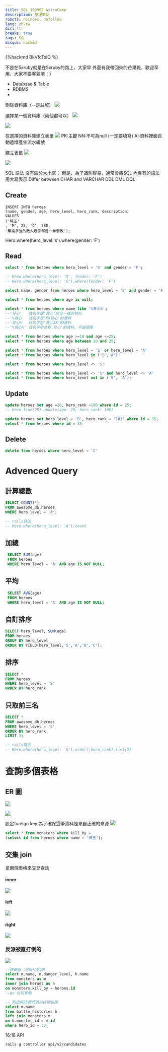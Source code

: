 ```yaml
---
title: SQL 190902 AstroCamp
description: 整理筆記
robots: noindex, nofollow
lang: zh-tw
dir: ltr
breaks: true
tags: SQL 
disqus: hackmd
---
```

{%hackmd BkVfcTxlQ %}

不是在5xruby就是在5xruby的路上，大家早
外面有我帶回來的芒果乾，歡迎享用，大家不要客氣唷：）

- Database & Table
- RDBMS
- 

刪除資料庫（--是註解）
![](https://i.imgur.com/yE4dwuZ.png)

選擇某一個資料庫（兩個都可以）
![](https://i.imgur.com/SfqeHwl.png)

![](https://i.imgur.com/uz8Im7W.png)

在選擇的資料庫建立表單
![](https://i.imgur.com/GaEhX32.png)
PK:主鍵
NN:不可為null (一定要填寫)
AI:資料裡面自動遞增產生流水編號

建立表單
![](https://i.imgur.com/tgffgaS.png)

![](https://i.imgur.com/0SagPbH.png)


SQL 語法 沒有區分大小寫；
但是，為了識別容易，通常會將SQL 內專有的語法 用大寫表示
Differ between CHAR and VARCHAR
DDL DML DQL
## Create
```
INSERT INTO heroes
(name, gender, age, hero_level, hero_rank, description)
VALUES
('埼⽟'
, 'M', 25, 'C', 388,
'無論多強的敵⼈幾乎都是⼀拳擊敗');
```
Hero.where(hero_level:'s').where(gender: 'F')

## Read
```sql
select * from heroes where hero_level = 'S' and gender = 'F';

-- Hero.where(hero_level: 'S', fender: 'F')
-- Hero.where(hero_level: 'S').where(fender: 'F')
```

```sql
select name, gender from heroes where hero_level = 'S' and gender = 'F';
```
```sql
select * from heroes where age is null;
```
```sql
select * from heroes where name like '%背心%';
--'背心'   找名字跟'背心'完全一樣的資料
--'%背心'  找名字是'XX背心'的資料
--'背心%'  找名字是'背心XX'的資料
--'%背心%' 找名字中含有'背心'的資料，不論頭尾
```

```sql
select * from heroes where age >=10 and age <=25;
select * from heroes where age between 10 and 25;
```

```sql
select * from heroes where hero_level = 'S' or hero_level = 'A'
select * from heroes where hero_level in ('S','A')
```
```sql
select * from heroes where hero_level <> 'S'
```
```sql
select * from heroes where hero_level <> 'S' and hero_level <> 'A'
select * from heroes where hero_level not in ('S', 'A');
```
## Update
```sql
update heroes set age =20, hero_rank =100 where id = 25;
-- Hero.find(25).update(age: 20, hero_rank: 100)
```

```sql
update heroes set hero_level = 'B', hero_rank = '101' where id = 35;
select * from heroes where id = 35
```
## Delete
```sql
delete from heroes where hero_level = 'C'
```
# Advenced Query

## 計算總數
```sql    
SELECT COUNT(*)
FROM awesome_db.heroes
WHERE hero_level = 'A';

-- rails寫法
-- Hero.where(hero_level: 'A').count
```

## 加總
```sql
 SELECT SUM(age)
 FROM heroes
 WHERE hero_level = 'A' AND age IS NOT NULL;
```

## 平均
```sql
 SELECT AVG(age)
 FROM heroes
 WHERE hero_level = 'A' AND age IS NOT NULL;
```
## 自訂排序
```sql
SELECT hero_level, SUM(age) 
FROM heroes 
GROUP BY hero_level
ORDER BY FIELD(hero_level,'S','A','B','C');
```

## 排序
```sql
SELECT * 
FROM heroes 
WHERE hero_level = 'S' 
ORDER BY hero_rank
```

## 只取前三名
```sql
SELECT *
FROM awesome_db.heroes
WHERE hero_level = 'S'
ORDER BY hero_rank
LIMIT 3;

-- rails寫法
-- Hero.where(hero_level: 'S').order(:hero_rank).limt(3)
```

# 查詢多個表格
## ER 圖
![](https://i.imgur.com/YRdcTAf.png)

![](https://i.imgur.com/O9n6hW3.png)

設定foreign key:為了確保這筆資料是來自正確的來源
![](https://i.imgur.com/892KXAG.png)

```sql
select * from monsters where kill_by = 
(select id from heroes where name = '埼玉');
```

## 交集 join 
拿兩個表格來交叉查詢
#### inner
![](https://i.imgur.com/o7gPiMq.png)
#### left
![](https://i.imgur.com/qCvLUFp.png)
#### right
![](https://i.imgur.com/j8OOADn.png)
### 反派被誰打倒的
![](https://i.imgur.com/7pc4ioB.png)

```sql
--精簡版（另設代名詞）
select m.name, m.danger_level, h.name
from monsters as m
inner join heroes as h
on monsters.kill_by = heroes.id
--as 也可省略
```

```sql
-- 列出與35戰鬥過的怪物名稱
select m.name
from battle_histories b
left join monsters m 
on b.monster_id = m.id
where hero_id = 35;
```

16:18 API

```
rails g controller api/v2/candidates
```
